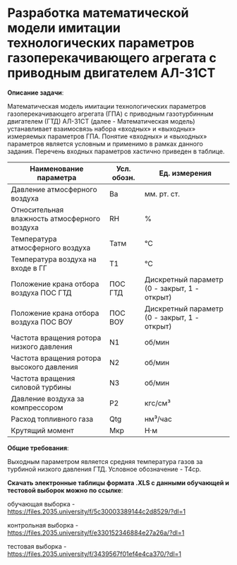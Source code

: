 # Разработка математической модели имитации технологических параметров газоперекачивающего агрегата с приводным двигателем АЛ-31СТ

**Описание задачи**:

Математическая модель имитации технологических параметров газоперекачивающего агрегата (ГПА) с приводным газотурбинным двигателем (ГТД) АЛ-31СТ (далее - Математическая модель) устанавливает взаимосвязь набора «входных» и «выходных» измеряемых параметров ГПА. Понятие «входных» и «выходных» параметров является условным и применимо в рамках данного задания.
Перечень входных параметров xастично приведен в таблице.

| Наименование параметра                          | Усл. обозн. | Ед. измерения                  |
|------------------------------------------------|-------------|-------------------------------|
| Давление атмосферного воздуха                   | Ba          | мм. рт. ст.                   |
| Относительная влажность атмосферного воздуха    | RH          | %                             |
| Температура атмосферного воздуха                | Татм        | °C                            |
| Температура воздуха на входе в ГГ              | Т1          | °C                            |
| Положение крана отбора воздуха ПОС ГТД         | ПОС ГТД    | Дискретный параметр (0 - закрыт, 1 - открыт) |
| Положение крана отбора воздуха ПОС ВОУ         | ПОС ВОУ    | Дискретный параметр (0 - закрыт, 1 - открыт) |
| Частота вращения ротора низкого давления        | N1          | об/мин                        |
| Частота вращения ротора высокого давления       | N2          | об/мин                        |
| Частота вращения силовой турбины               | N3          | об/мин                        |
| Давление воздуха за компрессором                | P2          | кгс/см³                       |
| Расход топливного газа                          | Qtg         | нм³/час                      |
| Крутящий момент                                 | Мкр         | H·м                           |


**Общие требования**:

Выходным параметром является средняя температура газов за турбиной низкого давления ГТД. Условное обозначение - Т4ср.

**Скачать электронные таблицы формата .XLS с данными обучающей и тестовой выборок можно по ссылке**:

обучающая выборка - https://files.2035.university/f/5c30003389144c2d8529/?dl=1 

контрольная выборка - https://files.2035.university/f/e330152346884e27a26a/?dl=1 

тестовая выборка - https://files.2035.university/f/3439567f01ef4e4ca370/?dl=1  
